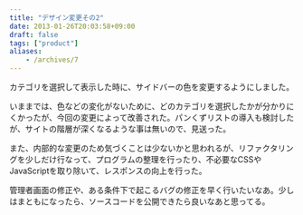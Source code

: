 ```yaml
---
title: "デザイン変更その2"
date: 2013-01-26T20:03:58+09:00
draft: false
tags: ["product"]
aliases:
    - /archives/7
---
```


カテゴリを選択して表示した時に、サイドバーの色を変更するようにしました。
いままでは、色などの変化がないために、どのカテゴリを選択したかが分かりにくかったが、今回の変更によって改善された。パンくずリストの導入も検討したが、サイトの階層が深くなるような事は無いので、見送った。

また、内部的な変更のため気づくことは少ないかと思われるが、リファクタリングを少しだけ行なって、プログラムの整理を行ったり、不必要なCSSやJavaScriptを取り除いて、レスポンスの向上を行った。

管理者画面の修正や、ある条件下で起こるバグの修正を早く行いたいなあ。少しはまともになったら、ソースコードを公開できたら良いなあと思ってる。

